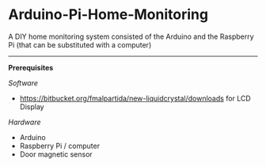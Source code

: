 # Arduino-Pi-Home-Monitoring
A DIY home monitoring system consisted of the Arduino and the Raspberry Pi (that can be substituted with a computer)


----------


**Prerequisites**

*Software*

 - https://bitbucket.org/fmalpartida/new-liquidcrystal/downloads for LCD Display

*Hardware*

 - Arduino
 - Raspberry Pi / computer
 - Door magnetic sensor
